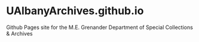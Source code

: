 # UAlbanyArchives.github.io
Github Pages site for the M.E. Grenander Department of Special Collections &amp; Archives
